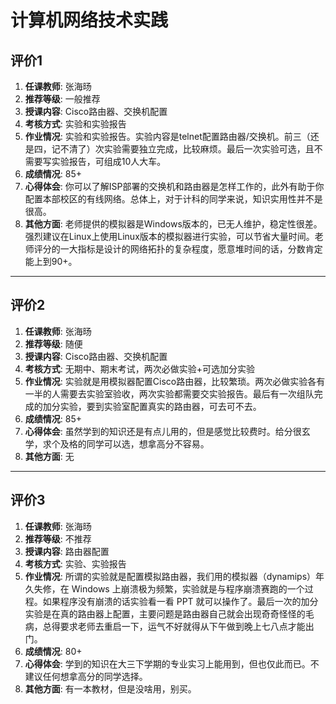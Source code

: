 # 计算机网络技术实践

## 评价1

1. **任课教师**: 张海旸
2. **推荐等级**: 一般推荐
3. **授课内容**: Cisco路由器、交换机配置
4. **考核方式**: 实验和实验报告
5. **作业情况**: 实验和实验报告。实验内容是telnet配置路由器/交换机。前三（还是四，记不清了）次实验需要独立完成，比较麻烦。最后一次实验可选，且不需要写实验报告，可组成10人大车。
6. **成绩情况**: 85+
7. **心得体会**: 你可以了解ISP部署的交换机和路由器是怎样工作的，此外有助于你配置本部校区的有线网络。总体上，对于计科的同学来说，知识实用性并不是很高。
8. **其他方面**: 老师提供的模拟器是Windows版本的，已无人维护，稳定性很差。强烈建议在Linux上使用Linux版本的模拟器进行实验，可以节省大量时间。老师评分的一大指标是设计的网络拓扑的复杂程度，愿意堆时间的话，分数肯定能上到90+。

---

## 评价2

1. **任课教师**: 张海旸
2. **推荐等级**: 随便
3. **授课内容**: Cisco路由器、交换机配置
4. **考核方式**: 无期中、期末考试，两次必做实验+可选加分实验
5. **作业情况**: 实验就是用模拟器配置Cisco路由器，比较繁琐。两次必做实验各有一半的人需要去实验室验收，两次实验都需要交实验报告。最后有一次组队完成的加分实验，要到实验室配置真实的路由器，可去可不去。
6. **成绩情况**: 85+
7. **心得体会**: 虽然学到的知识还是有点儿用的，但是感觉比较费时。给分很玄学，求个及格的同学可以选，想拿高分不容易。
8. **其他方面**: 无

---

## 评价3

1. **任课教师**: 张海旸
2. **推荐等级**: 不推荐
3. **授课内容**: 路由器配置
4. **考核方式**: 实验、实验报告
5. **作业情况**: 所谓的实验就是配置模拟路由器，我们用的模拟器（dynamips）年久失修，在 Windows 上崩溃极为频繁，实验就是与程序崩溃赛跑的一个过程。如果程序没有崩溃的话实验看一看 PPT 就可以操作了。最后一次的加分实验是在真的路由器上配置，主要问题是路由器自己就会出现奇奇怪怪的毛病，总得要求老师去重启一下，运气不好就得从下午做到晚上七八点才能出门。
6. **成绩情况**: 80+
7. **心得体会**: 学到的知识在大三下学期的专业实习上能用到，但也仅此而已。不建议任何想拿高分的同学选择。
8. **其他方面**: 有一本教材，但是没啥用，别买。
